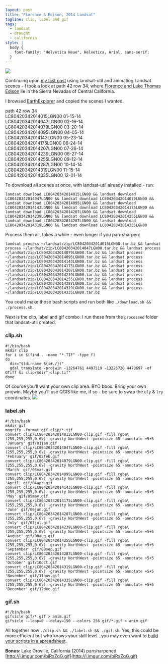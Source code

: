 ```yaml
---
layout: post
title: "Florence & Edison, 2014 Landsat"
tagline: clip, label and gif
tags:
  - landsat
  - drought
  - california
style: |
  body {
    font-family: "Helvetica Neue", Helvetica, Arial, sans-serif;
  }
---
```


![](http://i.imgur.com/aXJiAfr.gif)

Continuing upon [my last post](http://joelarson.com/landsat/2014/12/07/landsat-animation/) using landsat-util and animating Landsat scenes - I took a look at path 42 row 34, where [Florence and Lake Thomas Edison](https://www.openstreetmap.org/#map=12/37.3249/-118.9845) lie in the Sierra Nevadas of Central California.

I browsed [EarthExplorer](http://earthexplorer.usgs.gov/) and copied the scenes I wanted.

path 42 row 34  
LC80420342014015LGN00 01-15-14  
LC80420342014047LGN00 02-16-14  
LC80420342014079LGN00 03-20-14  
LC80420342014095LGN00 04-05-14  
LC80420342014143LGN00 05-23-14  
LC80420342014175LGN00 06-24-14  
LC80420342014207LGN00 07-26-14  
LC80420342014239LGN00 08-27-14  
LC80420342014255LGN00 09-12-14  
LC80420342014287LGN00 10-14-14  
LC80420342014319LGN00 11-15-14  
LC80420342014335LGN00 12-01-14  

To download all scenes at once, with landsat-util already installed - run:

    landsat download LC80420342014015LGN00 && landsat download LC80420342014047LGN00 && landsat download LC80420342014079LGN00 && landsat download LC80420342014095LGN00 && landsat download LC80420342014143LGN00 && landsat download LC80420342014175LGN00 && landsat download LC80420342014207LGN00 && landsat download LC80420342014239LGN00 && landsat download LC80420342014255LGN00 && landsat download LC80420342014287LGN00 && landsat download LC80420342014319LGN00 && landsat download LC80420342014335LGN00

Process them all, takes a while - even longer if you pan-sharpen:

    landsat process ~/landsat/zip/LC80420342014015LGN00.tar.bz && landsat process ~/landsat/zip/LC80420342014047LGN00.tar.bz && landsat process ~/landsat/zip/LC80420342014079LGN00.tar.bz && landsat process ~/landsat/zip/LC80420342014095LGN00.tar.bz && landsat process ~/landsat/zip/LC80420342014143LGN00.tar.bz && landsat process ~/landsat/zip/LC80420342014175LGN00.tar.bz && landsat process ~/landsat/zip/LC80420342014207LGN00.tar.bz && landsat process ~/landsat/zip/LC80420342014239LGN00.tar.bz && landsat process ~/landsat/zip/LC80420342014255LGN00.tar.bz && landsat process ~/landsat/zip/LC80420342014287LGN00.tar.bz && landsat process ~/landsat/zip/LC80420342014319LGN00.tar.bz && landsat process ~/landsat/zip/LC80420342014335LGN00.tar.bz

You could make those bash scripts and run both like `./download.sh && ./process.sh`.

Next is the clip, label and gif combo. I run these from the `processed` folder that landsat-util created.

### clip.sh
	#!/bin/bash
	mkdir clip
	for i in $(find . -name "*.TIF" -type f)
	do
	  dir="$(dirname ${i#./})"
	  gdal_translate -projwin -13264761 4497519 -13225720 4470697 -of GTiff $i clip/$dir"-clip.tif"
	done

Of course you'll want your own clip area. BYO bbox. Bring your own projwin. Maybe you'll use QGIS like me, if so - be sure to swap the `uly` & `lry` coordinates. ![](http://i.imgur.com/rF2tnc1.gif)

### label.sh
    #!/bin/bash
	mkdir gif
	mogrify -format gif clip/*.tif
	convert clip/LC80420342014015LGN00-clip.gif -fill rgba\(255,255,255,0.6\) -gravity NorthWest -pointsize 65 -annotate +5+5 'January' gif/01jan.gif
	convert clip/LC80420342014047LGN00-clip.gif -fill rgba\(255,255,255,0.6\) -gravity NorthWest -pointsize 65 -annotate +5+5 'February' gif/02feb.gif
	convert clip/LC80420342014079LGN00-clip.gif -fill rgba\(255,255,255,0.6\) -gravity NorthWest -pointsize 65 -annotate +5+5 'March' gif/03mar.gif
	convert clip/LC80420342014095LGN00-clip.gif -fill rgba\(255,255,255,0.6\) -gravity NorthWest -pointsize 65 -annotate +5+5 'April' gif/04apr.gif
	convert clip/LC80420342014143LGN00-clip.gif -fill rgba\(255,255,255,0.6\) -gravity NorthWest -pointsize 65 -annotate +5+5 'May' gif/05may.gif
	convert clip/LC80420342014175LGN00-clip.gif -fill rgba\(255,255,255,0.6\) -gravity NorthWest -pointsize 65 -annotate +5+5 'June' gif/06jun.gif
	convert clip/LC80420342014207LGN00-clip.gif -fill rgba\(255,255,255,0.6\) -gravity NorthWest -pointsize 65 -annotate +5+5 'July' gif/07jul.gif
	convert clip/LC80420342014239LGN00-clip.gif -fill rgba\(255,255,255,0.6\) -gravity NorthWest -pointsize 65 -annotate +5+5 'August' gif/08aug.gif
	convert clip/LC80420342014255LGN00-clip.gif -fill rgba\(255,255,255,0.6\) -gravity NorthWest -pointsize 65 -annotate +5+5 'September' gif/09sep.gif
	convert clip/LC80420342014287LGN00-clip.gif -fill rgba\(255,255,255,0.6\) -gravity NorthWest -pointsize 65 -annotate +5+5 'October' gif/10oct.gif
	convert clip/LC80420342014319LGN00-clip.gif -fill rgba\(255,255,255,0.6\) -gravity NorthWest -pointsize 65 -annotate +5+5 'November' gif/11nov.gif
	convert clip/LC80420342014335LGN00-clip.gif -fill rgba\(255,255,255,0.6\) -gravity NorthWest -pointsize 65 -annotate +5+5 'December' gif/12dec.gif

### gif.sh
    #!/bin/bash
	gifsicle gif/*.gif > anim.gif
	gifsicle --loop=0 --delay=150 --colors 256 gif/*.gif > anim.gif

All together now `./clip.sh && ./label.sh && ./gif.sh`. Yes, this could be more efficient but who knows your skill level...you may even want to [build your scripts in a spreadsheet](http://peakgis.com/2013/10/02/batch-clipping-multiple-rasters-in-qgis-a-very-basic-approach-to-a-repetitive-process/).

**Bonus**: Lake Oroville, California (2014) pansharpened [http://i.imgur.com/biRxZqG.gif](http://i.imgur.com/biRxZqG.gif)
